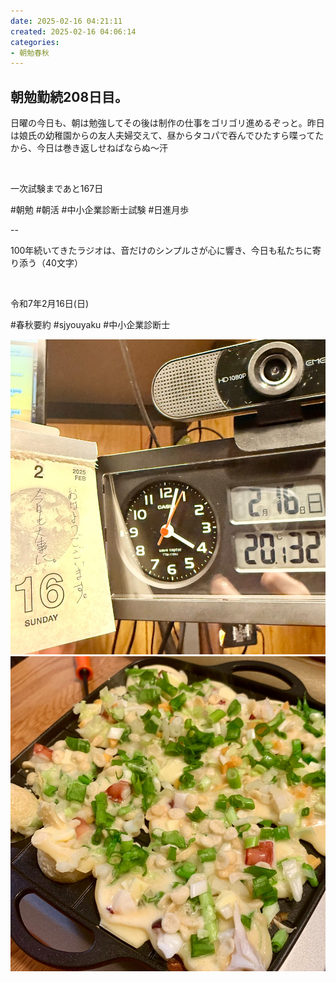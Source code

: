```yaml
---
date: 2025-02-16 04:21:11
created: 2025-02-16 04:06:14
categories:
- 朝勉春秋
---
```


## 朝勉勤続208日目。

日曜の今日も、朝は勉強してその後は制作の仕事をゴリゴリ進めるぞっと。昨日は娘氏の幼稚園からの友人夫婦交えて、昼からタコパで吞んでひたすら喋ってたから、今日は巻き返しせねばならぬ〜汗

<br>

一次試験まであと167日

#朝勉 #朝活 #中小企業診断士試験 #日進月歩

  

\--

100年続いてきたラジオは、音だけのシンプルさが心に響き、今日も私たちに寄り添う（40文字）

<br>

令和7年2月16日(日)

#春秋要約 #sjyouyaku #中小企業診断士

  

![](Files/IMG_1057.jpeg)![](Files/IMG_8313.jpeg)